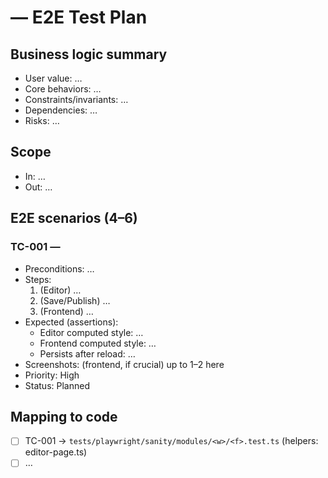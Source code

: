 # <Widget> — <Feature> E2E Test Plan

## Business logic summary
- User value: …
- Core behaviors: …
- Constraints/invariants: …
- Dependencies: …
- Risks: …

## Scope
- In: …
- Out: …

## E2E scenarios (4–6)
### TC-001 — <Outcome-focused title>
- Preconditions: …
- Steps:
  1) (Editor) …
  2) (Save/Publish) …
  3) (Frontend) …
- Expected (assertions):
  - Editor computed style: …
  - Frontend computed style: …
  - Persists after reload: …
- Screenshots: (frontend, if crucial) up to 1–2 here
- Priority: High
- Status: Planned

<!-- Repeat TC-002 … TC-006 -->

## Mapping to code
- [ ] TC-001 → `tests/playwright/sanity/modules/<w>/<f>.test.ts` (helpers: editor-page.ts)
- [ ] …
